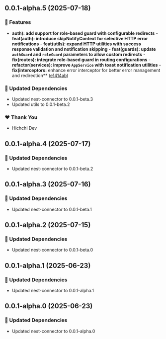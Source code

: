 ## 0.0.1-alpha.5 (2025-07-18)

### 🚀 Features

- **auth): add support for role-based guard with configurable redirects** - **feat(auth): introduce skipNotifyContext for selective HTTP error notifications** - **feat(utils): expand HTTP utilities with success response validation and notification skipping** - **feat(guards): update `authGuard` and `roleGuard` parameters to allow custom redirects** - **fix(routes): integrate role-based guard in routing configurations** - **refactor(services): improve `AppService` with toast notification utilities** - **fix(interceptors:** enhance error interceptor for better error management and redirection** ([e1414ab](https://github.com/hichchidev/hichchi/commit/e1414ab))

### 🧱 Updated Dependencies

- Updated nest-connector to 0.0.1-beta.3
- Updated utils to 0.0.1-beta.2

### ❤️ Thank You

- Hichchi Dev

## 0.0.1-alpha.4 (2025-07-17)

### 🧱 Updated Dependencies

- Updated nest-connector to 0.0.1-beta.2

## 0.0.1-alpha.3 (2025-07-16)

### 🧱 Updated Dependencies

- Updated nest-connector to 0.0.1-beta.1

## 0.0.1-alpha.2 (2025-07-15)

### 🧱 Updated Dependencies

- Updated nest-connector to 0.0.1-beta.0

## 0.0.1-alpha.1 (2025-06-23)

### 🧱 Updated Dependencies

- Updated nest-connector to 0.0.1-alpha.1

## 0.0.1-alpha.0 (2025-06-23)

### 🧱 Updated Dependencies

- Updated nest-connector to 0.0.1-alpha.0

